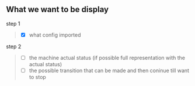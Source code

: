 

## What we want to be display
step 1
> - [x] what config imported

step 2
> - [ ] the machine actual status (if possible full representation with the actual status)
>  - [ ] the possible transition that can be made
> and then coninue till want to stop



